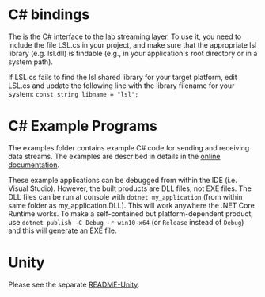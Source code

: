 # C# bindings

The is the C# interface to the lab streaming layer. To use it, you need to include the file LSL.cs in your project, and make sure that the appropriate lsl library (e.g. lsl.dll) is findable (e.g., in your application's root directory or in a system path).

If LSL.cs fails to find the lsl shared library for your target platform, edit LSL.cs and update the following line with the library filename for your system: `const string libname = "lsl";`

# C# Example Programs

The examples folder contains example C# code for sending and receiving data streams. The examples are described in details in the [online documentation](https://labstreaminglayer.readthedocs.io/dev/examples.html#id2).

These example applications can be debugged from within the IDE (i.e. Visual Studio). However, the built products are DLL files, not EXE files. The DLL files can be run at console with `dotnet my_application` (from within same folder as my_application.DLL). This will work anywhere the .NET Core Runtime works. To make a self-contained but platform-dependent product, use `dotnet publish -C Debug -r win10-x64` (or `Release` instead of `Debug`) and this will generate an EXE file.

# Unity

Please see the separate [README-Unity](https://github.com/labstreaminglayer/liblsl-Csharp/README-Unity.md).
